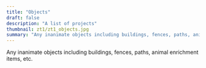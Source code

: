 ```yaml
---
title: "Objects"
draft: false
description: "A list of projects"
thumbnail: zt1/zt1_objects.jpg
summary: "Any inanimate objects including buildings, fences, paths, animal enrichment items, etc."
---
```


Any inanimate objects including buildings, fences, paths, animal enrichment items, etc.